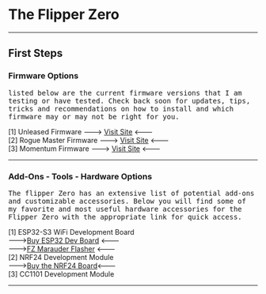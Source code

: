 # The Flipper Zero </br>
---

## First Steps

### Firmware Options
<tt>listed below are the current firmware versions that I am testing or have tested. Check back soon for updates, tips, tricks and recommendations on how to install and which firmware may or may not be right for you.</tt></br>

[1] Unleased Firmware     ---> [Visit Site](https://flipperunleashed.com/) <--- </br>
[2] Rogue Master Firmware ---> [Visit Site](https://rogue-master.net/) <--- </br>
[3] Momentum Firmware     ---> [Visit Site](https://momentum-fw.dev/) <--- </br>

---

### Add-Ons - Tools - Hardware Options
<tt>The flipper Zero has an extensive list of potential add-ons and customizable accessories. Below you will find some of my favorite and most useful hardware accessories for the Flipper Zero with the appropriate link for quick access.</tt></br>

[1] ESP32-S3 WiFi Development Board</br>
  --->[Buy ESP32 Dev Board](https://www.amazon.com/dp/B0F13M4ZHD?ref=fed_asin_title&th=1) <--- </br>
  --->[FZ Marauder Flasher](https://github.com/UberGuidoZ/Flipper/tree/main/Wifi_DevBoard#marauder-install-information) <--- </br>
[2] NRF24 Development Module </br>
  --->[Buy the NRF24 Board](https://www.amazon.com/dp/B0D9Y7CVD1?ref=fed_asin_title&th=1)<--- </br>
[3] CC1101 Development Module </br>

---


